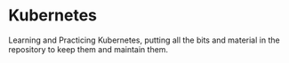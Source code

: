 # Kubernetes
Learning and Practicing Kubernetes, putting all the bits and material in the repository to keep them and maintain them.
